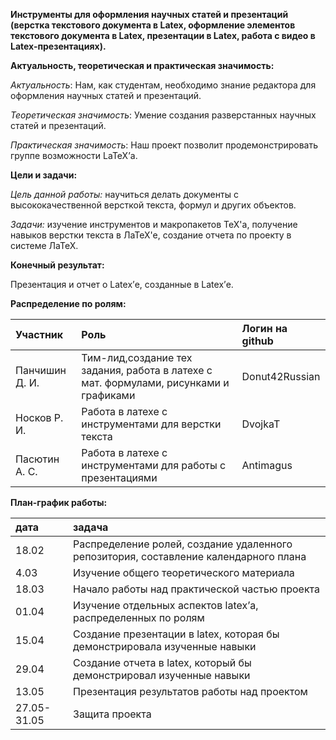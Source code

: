 ﻿
**Инструменты для оформления научных статей и презентаций (верстка текстового документа в Latex, оформление элементов текстового документа в Latex, презентации в Latex, работа с видео в Latex-презентациях).**

**Актуальность, теоретическая и практическая значимость:**

*Актуальность*:
Нам, как студентам, необходимо знание редактора для оформления научных статей и презентаций.

*Теоретическая значимость*:
Умение создания разверстанных научных статей и презентаций. 

*Практическая значимость*:
Наш проект позволит продемонстрировать группе возможности LaTeX’а.

**Цели и задачи:**

*Цель данной работы:* научиться делать документы с высококачественной версткой текста, формул и других объектов.

*Задачи:* изучение инструментов и макропакетов ТеХ'а, получение навыков верстки текста в ЛаТеХ'е, создание отчета по проекту в системе ЛаТеХ.

**Конечный результат:**

Презентация и отчет о Latex’е, созданные в Latex’е.

**Распределение по ролям:**

|Участник|Роль|Логин на github|
| :- | :- | :- |
|Панчишин Д. И.|Тим-лид,создание тех задания, работа в латехе с мат. формулами, рисунками и графиками|Donut42Russian|
|Носков Р. И.|Работа в латехе с инструментами для верстки текста|DvojkaT|
|Пасютин А. С.|Работа в латехе с инструментами для работы с презентациями|Antimagus|

**План-график работы:**

|дата|задача|
| :- | :- |
|18.02|Распределение ролей, создание удаленного репозитория, составление календарного плана|
|4.03|Изучение общего теоретического материала|
|18.03|Начало работы над практической частью проекта|
|01.04|Изучение отдельных аспектов latex’а, распределенных по ролям|
|15.04|Создание презентации в latex, которая бы демонстрировала изученные навыки|
|29.04|Создание отчета в latex, который бы демонстрировал изученные навыки|
|13.05|Презентация результатов работы над проектом|
|27.05-31.05|Защита проекта|

